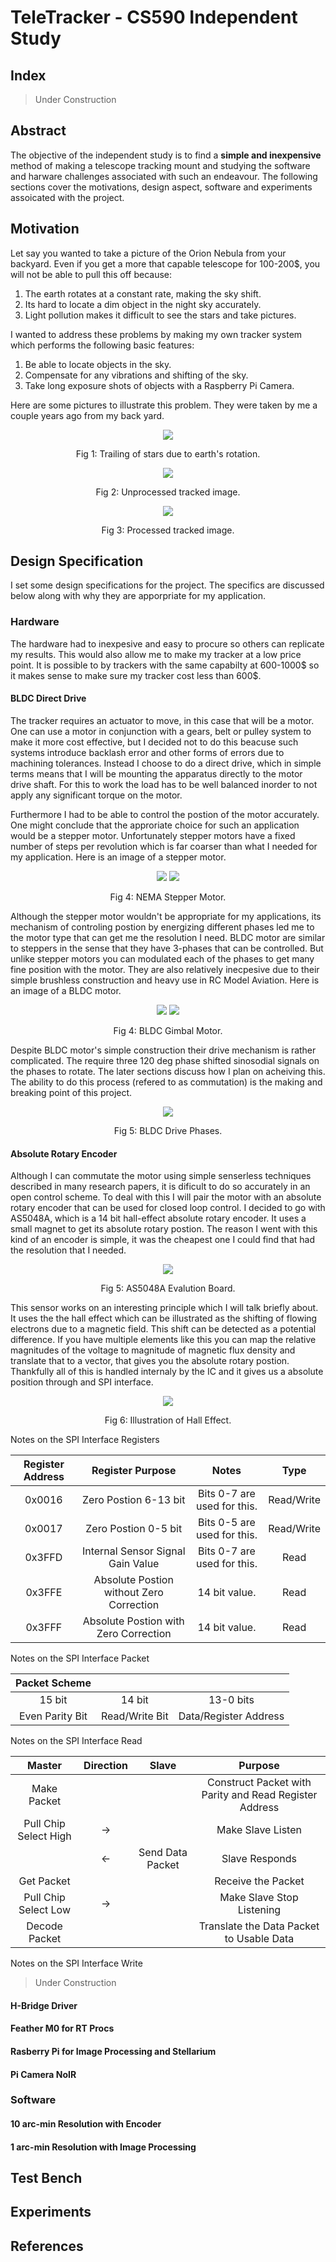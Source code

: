 # TeleTracker - CS590 Independent Study

## Index

> Under Construction

## Abstract

The objective of the independent study is to find a **simple and inexpensive** method of making a telescope tracking mount and studying the software and harware challenges associated with such an endeavour. The following sections cover the motivations, design aspect, software and experiments assoicated with the project.

## Motivation

Let say you wanted to take a picture of the Orion Nebula from your backyard. Even if you get a more that capable telescope for 100-200$, you will not be able to pull this off because:

1. The earth rotates at a constant rate, making the sky shift.
2. Its hard to locate a dim object in the night sky accurately.
3. Light pollution makes it difficult to see the stars and take pictures.

I wanted to address these problems by making my own tracker system which performs the following basic features:

1. Be able to locate objects in the sky.
2. Compensate for any vibrations and shifting of the sky.
3. Take long exposure shots of objects with a Raspberry Pi Camera.

Here are some pictures to illustrate this problem. They were taken by me a couple years ago from my back yard.

<p align="center">
<img src="https://scontent-ort2-1.xx.fbcdn.net/v/t1.0-9/525062_3727071190456_1042449301_n.jpg?_nc_cat=103&_nc_oc=AQlguguw0SMG8pTJCGN6XgaaduHyrVkAAMS40QW_3db-TzTsL6O-ovVl9ZSm72FpCvc&_nc_ht=scontent-ort2-1.xx&oh=64e954685378ce7211f316dbb00a2190&oe=5DB0898A" />
</p>
<p align="center">
Fig 1: Trailing of stars due to earth's rotation.
</p>

<p align="center">
<img src="https://scontent-ort2-1.xx.fbcdn.net/v/t1.0-9/12199_3716048354892_782774520_n.jpg?_nc_cat=105&_nc_oc=AQkNWdqRMD98O5dVlMhobNRv-7UFfqp3rl7ya1th_2Ab6z4UUzSqSUYSoswuviywtFs&_nc_ht=scontent-ort2-1.xx&oh=1a86d85800efed7bf9c56aaa8c46bb27&oe=5DB534DB" />
</p>
<p align="center">
Fig 2: Unprocessed tracked image.
</p>

<p align="center">
<img src="https://scontent-ort2-1.xx.fbcdn.net/v/t1.0-9/61791_3716048874905_1899857854_n.jpg?_nc_cat=106&_nc_oc=AQkYm-2CTDsBiDCv0U1nxebUSDaBuNTKk03w7cqOEJYGzhREg1UKnHjVAT9PiH4ZUEc&_nc_ht=scontent-ort2-1.xx&oh=d1b81f024ab7a74e5557142ebb79ef6a&oe=5DA22906" />
</p>
<p align="center">
Fig 3: Processed tracked image.
</p>

## Design Specification

I set some design specifications for the project. The specifics are discussed below along with why they are apporpriate for my application. 

### Hardware

The hardware had to inexpesive and easy to procure so others can replicate my results. This would also allow me to make my tracker at a low price point. It is possible to by trackers with the same capabilty at 600-1000$ so it makes sense to make sure my tracker cost less than 600$.

#### BLDC Direct Drive

The tracker requires an actuator to move, in this case that will be a motor. One can use a motor in conjunction with a gears, belt or pulley system to make it more cost effective, but I decided not to do this beacuse such systems introduce backlash error and other forms of errors due to machining tolerances. Instead I choose to do a direct drive, which in simple terms means that I will be mounting the apparatus directly to the motor drive shaft. For this to work the load has to be well balanced inorder to not apply any significant torque on the motor.

Furthermore I had to be able to control the postion of the motor accurately. One might conclude that the approriate choice for such an application would be a stepper motor. Unfortunately stepper motors have a fixed number of steps per revolution which is far coarser than what I needed for my application. Here is an image of a stepper motor. 

<p align="center">
<img src="https://cdn.sparkfun.com//assets/parts/1/1/0/6/7/13656-01.jpg" />
<img src="https://circuitdigest.com/sites/default/files/inlineimages/u/Stepper-Motor-Internal-Structure.png" />
</p>
<p align="center">
Fig 4: NEMA Stepper Motor.
</p>

Although the stepper motor wouldn't be appropriate for my applications, its mechanism of controling postion by energizing different phases led me to the motor type that can get me the resolution I need. BLDC motor are similar to steppers in the sense that they have 3-phases that can be controlled. But unlike stepper motors you can modulated each of the phases to get many fine position with the motor. They are also relatively inecpesive due to their simple brushless construction and heavy use in RC Model Aviation. Here is an image of a BLDC motor.

<p align="center">
<img src="https://cdn-global-hk.hobbyking.com/media/catalog/product/cache/1/image/660x415/17f82f742ffe127f42dca9de82fb58b1/legacy/catalog/45369.jpg" />
<img src="https://3l4sbp4ao2771ln0f54chhvm-wpengine.netdna-ssl.com/wp-content/uploads/2018/07/Brushed-vs-BLDC-Motor.jpg" />
</p>
<p align="center">
Fig 4: BLDC Gimbal Motor.
</p>

Despite BLDC motor's simple construction their drive mechanism is rather complicated. The require three 120 deg phase shifted sinosodial signals on the phases to rotate. The later sections discuss how I plan on acheiving this. The ability to do this process (refered to as commutation) is the making and breaking point of this project. 

<p align="center">
<img src="https://upload.wikimedia.org/wikipedia/commons/thumb/c/cc/3_phase_AC_waveform.svg/300px-3_phase_AC_waveform.svg.png" />
</p>
<p align="center">
Fig 5: BLDC Drive Phases.
</p>

#### Absolute Rotary Encoder

Although I can commutate the motor using simple senserless techniques described in many research papers, it is dificult to do so accurately in an open control scheme. To deal with this I will pair the motor with an absolute rotary encoder that can be used for closed loop control. I decided to go with AS5048A, which is a 14 bit hall-effect absolute rotary encoder. It uses a small magnet to get its absolute rotary postion. The reason I went with this kind of an encoder is simple, it was the cheapest one I could find that had the resolution that I needed.

<p align="center">
<img src="https://media.digikey.com/Photos/Austria%20Microsystems/AS5048A-AB-1.0.jpg" />
</p>
<p align="center">
Fig 5: AS5048A Evalution Board.
</p>

This sensor works on an interesting principle which I will talk briefly about. It uses the the hall effect which can be illustrated as the shifting of flowing electrons due to a magnetic field. This shift can be detected as a potential difference. If you have multiple elements like this you can map the relative magnitudes of the voltage to magnitude of magnetic flux density and translate that to a vector, that gives you the absolute rotary postion. Thankfully all of this is handled internaly by the IC and it gives us a absolute position through and SPI interface.

<p align="center">
<img src="https://www.ablic.com/en/semicon/wp-content/uploads/2018/09/img-whats-hall-effect-ic-en1.png" />
</p>
<p align="center">
Fig 6: Illustration of Hall Effect.
</p>

Notes on the SPI Interface Registers

|Register Address|Register Purpose|Notes|Type|
|:-:|:-:|:-:|:-:|
|0x0016|Zero Postion 6-13 bit|Bits 0-7 are used for this.|Read/Write|
|0x0017|Zero Postion 0-5 bit|Bits 0-5 are used for this.|Read/Write|
|0x3FFD|Internal Sensor Signal Gain Value|Bits 0-7 are used for this.|Read|
|0x3FFE|Absolute Postion without Zero Correction|14 bit value.|Read|
|0x3FFF|Absolute Postion with Zero Correction|14 bit value.|Read|

Notes on the SPI Interface Packet

|Packet Scheme|||
|:-:|:-:|:-:|
|15 bit|14 bit|13-0 bits|
|Even Parity Bit|Read/Write Bit|Data/Register Address|

Notes on the SPI Interface Read

|Master|Direction|Slave|Purpose|
|:-:|:-:|:-:|:-:|
|Make Packet|||Construct Packet with Parity and Read Register Address|
|Pull Chip Select High|->||Make Slave Listen|
||<-|Send Data Packet|Slave Responds|
|Get Packet|||Receive the Packet|
|Pull Chip Select Low|->||Make Slave Stop Listening|
|Decode Packet|||Translate the Data Packet to Usable Data|

Notes on the SPI Interface Write

> Under Construction

#### H-Bridge Driver

#### Feather M0 for RT Procs

#### Rasberry Pi for Image Processing and Stellarium

#### Pi Camera NoIR

### Software

#### 10 arc-min Resolution with Encoder

#### 1 arc-min Resolution with Image Processing

## Test Bench

## Experiments

## References
